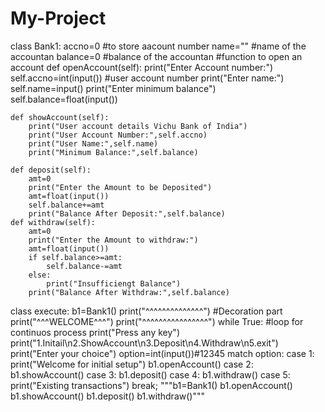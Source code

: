 # My-Project
class Bank1:
    accno=0     #to store aacount number
    name=""     #name of the accountan
    balance=0   #balance of the accountan
    #function to open an account
    def openAccount(self):
        print("Enter Account number:")
        self.accno=int(input())   #user account number
        print("Enter name:")
        self.name=input()
        print("Enter minimum balance")
        self.balance=float(input())
        
    def showAccount(self):
        print("User account details Vichu Bank of India")
        print("User Account Number:",self.accno)
        print("User Name:",self.name)
        print("Minimum Balance:",self.balance)
        
    def deposit(self):
        amt=0
        print("Enter the Amount to be Deposited")
        amt=float(input())
        self.balance+=amt
        print("Balance After Deposit:",self.balance)
    def withdraw(self):
        amt=0
        print("Enter the Amount to withdraw:")
        amt=float(input())
        if self.balance>=amt:
            self.balance-=amt
        else:
            print("Insufficiengt Balance")
        print("Balance After Withdraw:",self.balance)
        
        
        
class execute:
    b1=Bank1()
    print("^^^^^^^^^^^^^^")   #Decoration part
    print("^^^WELCOME^^^")
    print("^^^^^^^^^^^^^^^^")
    while True:     #loop for continuos process
        print("Press any key")
        print("1.Initail\n2.ShowAccount\n3.Deposit\n4.Withdraw\n5.exit")
        print("Enter your choice")
        option=int(input())#12345
        match option:
            case 1:
                print("Welcome for initial setup")
                b1.openAccount()
            case 2:
                b1.showAccount()
            case 3:
                b1.deposit()
            case 4:
                b1.withdraw()
            case 5:
                print("Existing transactions")
                break;
    """b1=Bank1()
    b1.openAccount()
    b1.showAccount()
    b1.deposit()
    b1.withdraw()"""

